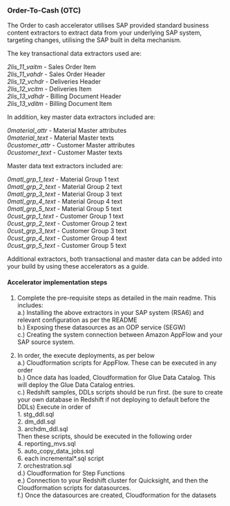 ### Order-To-Cash (OTC)

The Order to cash accelerator utilises SAP provided standard business content extractors to extract data from your underlying SAP system, targeting changes, utilising the SAP built in delta mechanism.

The key transactional data extractors used are:

*2lis_11_vaitm* - Sales Order Item \
*2lis_11_vahdr* - Sales Order Header \
*2lis_12_vchdr* - Deliveries Header \
*2lis_12_vcitm* - Deliveries Item \
*2lis_13_vdhdr* - Billing Document Header \
*2lis_13_vditm* - Billing Document Item 

In addition, key master data extractors included are:

*0material_attr* - Material Master attributes \
*0material_text* - Material Master texts \
*0customer_attr* - Customer Master attributes \
*0customer_text* - Customer Master texts 

Master data text extractors included are: 

*0matl_grp_1_text* - Material Group 1 text  
*0matl_grp_2_text* - Material Group 2 text \
*0matl_grp_3_text* - Material Group 3 text \
*0matl_grp_4_text* - Material Group 4 text \
*0matl_grp_5_text* - Material Group 5 text \
*0cust_grp_1_text* - Customer Group 1 text \
*0cust_grp_2_text* - Customer Group 2 text \
*0cust_grp_3_text* - Customer Group 3 text \
*0cust_grp_4_text* - Customer Group 4 text \
*0cust_grp_5_text* - Customer Group 5 text 

Additional extractors, both transactional and master data can be added into your build by using these accelerators as a guide.

#### Accelerator implementation steps 

1.  Complete the pre-requisite steps as detailed in the main readme.  This includes: \
    a.)  Installing the above extractors in your SAP system (RSA6) and relevant configuration as per the README  \
    b.)  Exposing these datasources as an ODP service (SEGW) \
    c.)  Creating the system connection between Amazon AppFlow and your SAP source system.

2.  In order, the execute deployments, as per below \
    a.)  Cloudformation scripts for AppFlow.  These can be executed in any order \
    b.)  Once data has loaded, Cloudformation for Glue Data Catalog.  This will deploy the Glue Data Catalog entries. \
    c.)  Redshift samples, DDLs scripts should be run first. (be sure to create your own database in Redshift if not deploying to default before the DDLs) Execute in order of\
        1.  stg_ddl.sql\
        2.  dm_ddl.sql\
        3.  archdm_ddl.sql\
        Then these scripts, should be executed in the following order \
        4.  reporting_mvs.sql \
        5.  auto_copy_data_jobs.sql\
        6.  each incremental*.sql script\
        7.  orchestration.sql\
    d.)  Cloudformation for Step Functions \
    e.)  Connection to your Redshift cluster for Quicksight, and then the Cloudformation scripts for datasources. \
    f.)  Once the datasources are created, Cloudformation for the datasets
